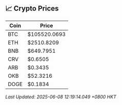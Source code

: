 ## 📈 Crypto Prices

| Coin | Price |
| ---- | ----- |
| BTC | $105520.0693 |
| ETH | $2510.8209 |
| BNB | $649.7951 |
| CRV | $0.6505 |
| ARB | $0.3435 |
| OKB | $52.3216 |
| DOGE | $0.1834 |

_Last Updated: 2025-06-08 12:19:14.049 +0800 HKT_